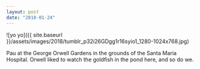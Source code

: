 ```yaml
---
layout: post
date: "2018-01-24"
---
```


![yo yo]({{ site.baseurl }}/assets/images/2018/tumblr_p32i26GDgg1r16syio1_1280-1024x768.jpg)

Pau at the George Orwell Gardens in the grounds of the Santa Maria Hospital. Orwell liked to watch the goldfish in the pond here, and so do we.
